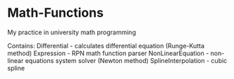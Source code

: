 # Math-Functions
My practice in university math programming

Contains:
Differential        - calculates differential equation (Runge-Kutta method)
Expression          - RPN math function parser
NonLinearEquation   - non-linear equations system solver (Newton method)
SplineInterpolation - cubic spline
